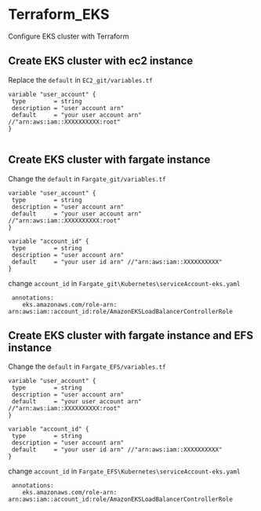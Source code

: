 # Terraform_EKS
Configure EKS cluster with Terraform


## Create EKS cluster with ec2 instance 
Replace the `default` in `EC2_git/variables.tf` 
```
variable "user_account" {
 type        = string
 description = "user account arn"
 default     = "your user account arn" //"arn:aws:iam::XXXXXXXXXX:root"
}


```


## Create EKS cluster with fargate instance 
Change the `default` in `Fargate_git/variables.tf` 

```
variable "user_account" {
 type        = string
 description = "user account arn"
 default     = "your user account arn" //"arn:aws:iam::XXXXXXXXXX:root"
}

variable "account_id" {
 type        = string
 description = "user account arn"
 default     = "your user id arn" //"arn:aws:iam::XXXXXXXXXX"
}
```

change `account_id` in `Fargate_git\Kubernetes\serviceAccount-eks.yaml`

``` 
 annotations:
    eks.amazonaws.com/role-arn: arn:aws:iam::account_id:role/AmazonEKSLoadBalancerControllerRole
```


## Create EKS cluster with fargate instance and EFS instance
Change the `default` in `Fargate_EFS/variables.tf` 

```
variable "user_account" {
 type        = string
 description = "user account arn"
 default     = "your user account arn" //"arn:aws:iam::XXXXXXXXXX:root"
}

variable "account_id" {
 type        = string
 description = "user account arn"
 default     = "your user id arn" //"arn:aws:iam::XXXXXXXXXX"
}
```

change `account_id` in `Fargate_EFS\Kubernetes\serviceAccount-eks.yaml`

``` 
 annotations:
    eks.amazonaws.com/role-arn: arn:aws:iam::account_id:role/AmazonEKSLoadBalancerControllerRole
```